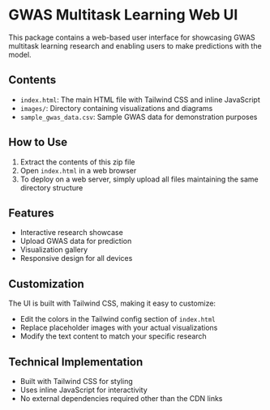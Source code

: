 # GWAS Multitask Learning Web UI

This package contains a web-based user interface for showcasing GWAS multitask learning research and enabling users to make predictions with the model.

## Contents

- `index.html`: The main HTML file with Tailwind CSS and inline JavaScript
- `images/`: Directory containing visualizations and diagrams
- `sample_gwas_data.csv`: Sample GWAS data for demonstration purposes

## How to Use

1. Extract the contents of this zip file
2. Open `index.html` in a web browser
3. To deploy on a web server, simply upload all files maintaining the same directory structure

## Features

- Interactive research showcase
- Upload GWAS data for prediction
- Visualization gallery
- Responsive design for all devices

## Customization

The UI is built with Tailwind CSS, making it easy to customize:

- Edit the colors in the Tailwind config section of `index.html`
- Replace placeholder images with your actual visualizations
- Modify the text content to match your specific research

## Technical Implementation

- Built with Tailwind CSS for styling
- Uses inline JavaScript for interactivity
- No external dependencies required other than the CDN links

